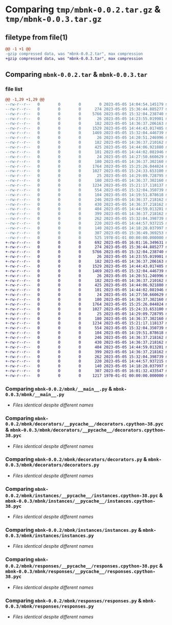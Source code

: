 # Comparing `tmp/mbnk-0.0.2.tar.gz` & `tmp/mbnk-0.0.3.tar.gz`

## filetype from file(1)

```diff
@@ -1 +1 @@
-gzip compressed data, was "mbnk-0.0.2.tar", max compression
+gzip compressed data, was "mbnk-0.0.3.tar", max compression
```

## Comparing `mbnk-0.0.2.tar` & `mbnk-0.0.3.tar`

### file list

```diff
@@ -1,29 +1,29 @@
--rw-r--r--   0        0        0        0 2023-05-05 14:04:54.145179 mbnk-0.0.2/README.md
--rw-r--r--   0        0        0      274 2023-05-05 15:36:44.885277 mbnk-0.0.2/mbnk/__init__.py
--rw-r--r--   0        0        0     5766 2023-05-05 15:32:04.238740 mbnk-0.0.2/mbnk/__main__.py
--rw-r--r--   0        0        0       26 2023-05-05 14:23:55.019901 mbnk-0.0.2/mbnk/decorators/__init__.py
--rw-r--r--   0        0        0      182 2023-05-05 14:36:37.206163 mbnk-0.0.2/mbnk/decorators/__pycache__/__init__.cpython-38.pyc
--rw-r--r--   0        0        0     1529 2023-05-05 14:44:43.017405 mbnk-0.0.2/mbnk/decorators/__pycache__/decorators.cpython-38.pyc
--rw-r--r--   0        0        0     1469 2023-05-05 15:32:04.446739 mbnk-0.0.2/mbnk/decorators/decorators.py
--rw-r--r--   0        0        0       26 2023-05-05 14:20:51.246996 mbnk-0.0.2/mbnk/exceptions/__init__.py
--rw-r--r--   0        0        0      182 2023-05-05 14:36:37.210162 mbnk-0.0.2/mbnk/exceptions/__pycache__/__init__.cpython-38.pyc
--rw-r--r--   0        0        0      425 2023-05-05 14:44:06.921880 mbnk-0.0.2/mbnk/exceptions/__pycache__/exceptions.cpython-38.pyc
--rw-r--r--   0        0        0      101 2023-05-05 14:44:02.081946 mbnk-0.0.2/mbnk/exceptions/exceptions.py
--rw-r--r--   0        0        0       24 2023-05-05 14:27:50.660629 mbnk-0.0.2/mbnk/instances/__init__.py
--rw-r--r--   0        0        0      180 2023-05-05 14:36:37.302160 mbnk-0.0.2/mbnk/instances/__pycache__/__init__.cpython-38.pyc
--rw-r--r--   0        0        0     1764 2023-05-05 15:25:26.044824 mbnk-0.0.2/mbnk/instances/__pycache__/instances.cpython-38.pyc
--rw-r--r--   0        0        0     1027 2023-05-05 15:24:33.653100 mbnk-0.0.2/mbnk/instances/instances.py
--rw-r--r--   0        0        0       25 2023-05-05 14:29:09.728795 mbnk-0.0.2/mbnk/responses/__init__.py
--rw-r--r--   0        0        0      180 2023-05-05 14:36:37.302160 mbnk-0.0.2/mbnk/responses/__pycache__/__init__.cpython-38.pyc
--rw-r--r--   0        0        0     1234 2023-05-05 15:21:17.118137 mbnk-0.0.2/mbnk/responses/__pycache__/responses.cpython-38.pyc
--rw-r--r--   0        0        0      554 2023-05-05 15:32:04.350739 mbnk-0.0.2/mbnk/responses/responses.py
--rw-r--r--   0        0        0      104 2023-05-05 14:19:51.878618 mbnk-0.0.2/mbnk/utils/__init__.py
--rw-r--r--   0        0        0      246 2023-05-05 14:36:37.218162 mbnk-0.0.2/mbnk/utils/__pycache__/__init__.cpython-38.pyc
--rw-r--r--   0        0        0      430 2023-05-05 14:36:37.218162 mbnk-0.0.2/mbnk/utils/__pycache__/builders.cpython-38.pyc
--rw-r--r--   0        0        0      404 2023-05-05 14:44:59.013201 mbnk-0.0.2/mbnk/utils/__pycache__/is_exception.cpython-38.pyc
--rw-r--r--   0        0        0      399 2023-05-05 14:36:37.218162 mbnk-0.0.2/mbnk/utils/__pycache__/to_camel_case.cpython-38.pyc
--rw-r--r--   0        0        0      262 2023-05-05 15:32:04.398739 mbnk-0.0.2/mbnk/utils/builders.py
--rw-r--r--   0        0        0      220 2023-05-05 14:44:57.937215 mbnk-0.0.2/mbnk/utils/is_exception.py
--rw-r--r--   0        0        0      140 2023-05-05 14:18:28.037997 mbnk-0.0.2/mbnk/utils/to_camel_case.py
--rw-r--r--   0        0        0      307 2023-05-05 15:36:49.369253 mbnk-0.0.2/pyproject.toml
--rw-r--r--   0        0        0      525 1970-01-01 00:00:00.000000 mbnk-0.0.2/PKG-INFO
+-rw-r--r--   0        0        0      692 2023-05-05 16:01:16.349631 mbnk-0.0.3/README.md
+-rw-r--r--   0        0        0      274 2023-05-05 15:36:44.885277 mbnk-0.0.3/mbnk/__init__.py
+-rw-r--r--   0        0        0     5766 2023-05-05 15:32:04.238740 mbnk-0.0.3/mbnk/__main__.py
+-rw-r--r--   0        0        0       26 2023-05-05 14:23:55.019901 mbnk-0.0.3/mbnk/decorators/__init__.py
+-rw-r--r--   0        0        0      182 2023-05-05 14:36:37.206163 mbnk-0.0.3/mbnk/decorators/__pycache__/__init__.cpython-38.pyc
+-rw-r--r--   0        0        0     1529 2023-05-05 14:44:43.017405 mbnk-0.0.3/mbnk/decorators/__pycache__/decorators.cpython-38.pyc
+-rw-r--r--   0        0        0     1469 2023-05-05 15:32:04.446739 mbnk-0.0.3/mbnk/decorators/decorators.py
+-rw-r--r--   0        0        0       26 2023-05-05 14:20:51.246996 mbnk-0.0.3/mbnk/exceptions/__init__.py
+-rw-r--r--   0        0        0      182 2023-05-05 14:36:37.210162 mbnk-0.0.3/mbnk/exceptions/__pycache__/__init__.cpython-38.pyc
+-rw-r--r--   0        0        0      425 2023-05-05 14:44:06.921880 mbnk-0.0.3/mbnk/exceptions/__pycache__/exceptions.cpython-38.pyc
+-rw-r--r--   0        0        0      101 2023-05-05 14:44:02.081946 mbnk-0.0.3/mbnk/exceptions/exceptions.py
+-rw-r--r--   0        0        0       24 2023-05-05 14:27:50.660629 mbnk-0.0.3/mbnk/instances/__init__.py
+-rw-r--r--   0        0        0      180 2023-05-05 14:36:37.302160 mbnk-0.0.3/mbnk/instances/__pycache__/__init__.cpython-38.pyc
+-rw-r--r--   0        0        0     1764 2023-05-05 15:25:26.044824 mbnk-0.0.3/mbnk/instances/__pycache__/instances.cpython-38.pyc
+-rw-r--r--   0        0        0     1027 2023-05-05 15:24:33.653100 mbnk-0.0.3/mbnk/instances/instances.py
+-rw-r--r--   0        0        0       25 2023-05-05 14:29:09.728795 mbnk-0.0.3/mbnk/responses/__init__.py
+-rw-r--r--   0        0        0      180 2023-05-05 14:36:37.302160 mbnk-0.0.3/mbnk/responses/__pycache__/__init__.cpython-38.pyc
+-rw-r--r--   0        0        0     1234 2023-05-05 15:21:17.118137 mbnk-0.0.3/mbnk/responses/__pycache__/responses.cpython-38.pyc
+-rw-r--r--   0        0        0      554 2023-05-05 15:32:04.350739 mbnk-0.0.3/mbnk/responses/responses.py
+-rw-r--r--   0        0        0      104 2023-05-05 14:19:51.878618 mbnk-0.0.3/mbnk/utils/__init__.py
+-rw-r--r--   0        0        0      246 2023-05-05 14:36:37.218162 mbnk-0.0.3/mbnk/utils/__pycache__/__init__.cpython-38.pyc
+-rw-r--r--   0        0        0      430 2023-05-05 14:36:37.218162 mbnk-0.0.3/mbnk/utils/__pycache__/builders.cpython-38.pyc
+-rw-r--r--   0        0        0      404 2023-05-05 14:44:59.013201 mbnk-0.0.3/mbnk/utils/__pycache__/is_exception.cpython-38.pyc
+-rw-r--r--   0        0        0      399 2023-05-05 14:36:37.218162 mbnk-0.0.3/mbnk/utils/__pycache__/to_camel_case.cpython-38.pyc
+-rw-r--r--   0        0        0      262 2023-05-05 15:32:04.398739 mbnk-0.0.3/mbnk/utils/builders.py
+-rw-r--r--   0        0        0      220 2023-05-05 14:44:57.937215 mbnk-0.0.3/mbnk/utils/is_exception.py
+-rw-r--r--   0        0        0      140 2023-05-05 14:18:28.037997 mbnk-0.0.3/mbnk/utils/to_camel_case.py
+-rw-r--r--   0        0        0      307 2023-05-05 16:01:32.433547 mbnk-0.0.3/pyproject.toml
+-rw-r--r--   0        0        0     1217 1970-01-01 00:00:00.000000 mbnk-0.0.3/PKG-INFO
```

### Comparing `mbnk-0.0.2/mbnk/__main__.py` & `mbnk-0.0.3/mbnk/__main__.py`

 * *Files identical despite different names*

### Comparing `mbnk-0.0.2/mbnk/decorators/__pycache__/decorators.cpython-38.pyc` & `mbnk-0.0.3/mbnk/decorators/__pycache__/decorators.cpython-38.pyc`

 * *Files identical despite different names*

### Comparing `mbnk-0.0.2/mbnk/decorators/decorators.py` & `mbnk-0.0.3/mbnk/decorators/decorators.py`

 * *Files identical despite different names*

### Comparing `mbnk-0.0.2/mbnk/instances/__pycache__/instances.cpython-38.pyc` & `mbnk-0.0.3/mbnk/instances/__pycache__/instances.cpython-38.pyc`

 * *Files identical despite different names*

### Comparing `mbnk-0.0.2/mbnk/instances/instances.py` & `mbnk-0.0.3/mbnk/instances/instances.py`

 * *Files identical despite different names*

### Comparing `mbnk-0.0.2/mbnk/responses/__pycache__/responses.cpython-38.pyc` & `mbnk-0.0.3/mbnk/responses/__pycache__/responses.cpython-38.pyc`

 * *Files identical despite different names*

### Comparing `mbnk-0.0.2/mbnk/responses/responses.py` & `mbnk-0.0.3/mbnk/responses/responses.py`

 * *Files identical despite different names*

